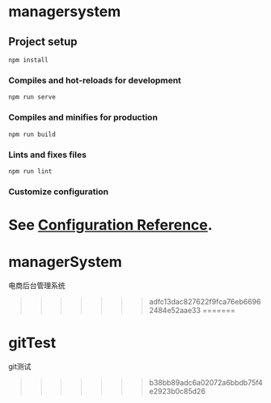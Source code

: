 
# managersystem

## Project setup
```
npm install
```

### Compiles and hot-reloads for development
```
npm run serve
```

### Compiles and minifies for production
```
npm run build
```

### Lints and fixes files
```
npm run lint
```

### Customize configuration
See [Configuration Reference](https://cli.vuejs.org/config/).
=======
# managerSystem
电商后台管理系统
>>>>>>> adfc13dac827622f9fca76eb66962484e52aae33
=======
# gitTest
git测试
>>>>>>> b38bb89adc6a02072a6bbdb75f4e2923b0c85d26

